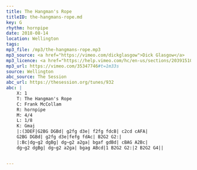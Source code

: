 ```yaml
---
title: The Hangman's Rope
titleID: the-hangmans-rope.md
key: G
rhythm: hornpipe
date: 2018-08-14
location: Wellington
tags:
mp3_file: /mp3/the-hangmans-rope.mp3
mp3_source: <a href="https://vimeo.com/dickglasgow">Dick Glasgow</a>
mp3_licence: <a href="https://help.vimeo.com/hc/en-us/sections/203915108-Fair-Use">Vimeo Fair Use</a>
mp3_url: https://vimeo.com/35347746#t=1m33s
source: Wellington
abc_source: The Session
abc_url: https://thesession.org/tunes/932
abc: |
    X: 1
    T: The Hangman's Rope
    C: Frank McCollam
    R: hornpipe
    M: 4/4
    L: 1/8
    K: Gmaj
    |:(3DEF|G2BG DGBd| g2fg d3e| f2fg fdcB| c2cd cAFA|
    G2BG DGBd| g2fg d3e|fefg fdAc| B2G2 G2:|
    |:Bc|dg~g2 dgBg| dg~g2 a2ga| bgaf gdBd| cBAG A2Bc|
    dg~g2 dgBg| dg~g2 a2ga| bgag ABcd|1 B2G2 G2:|2 B2G2 G4||


---
```

